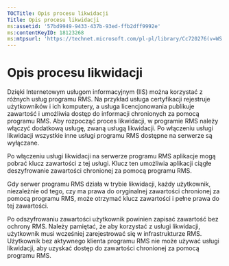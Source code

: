```yaml
---
TOCTitle: Opis procesu likwidacji
Title: Opis procesu likwidacji
ms:assetid: '57bd9949-9433-437b-93ed-ffb2dff9992e'
ms:contentKeyID: 18123268
ms:mtpsurl: 'https://technet.microsoft.com/pl-pl/library/Cc720276(v=WS.10)'
---
```


Opis procesu likwidacji
=======================

Dzięki Internetowym usługom informacyjnym (IIS) można korzystać z różnych usług programu RMS. Na przykład usługa certyfikacji rejestruje użytkowników i ich komputery, a usługa licencjonowania publikuje zawartość i umożliwia dostęp do informacji chronionych za pomocą programu RMS. Aby rozpocząć proces likwidacji, w programie RMS należy włączyć dodatkową usługę, zwaną usługą likwidacji. Po włączeniu usługi likwidacji wszystkie inne usługi programu RMS dostępne na serwerze są wyłączane.

Po włączeniu usługi likwidacji na serwerze programu RMS aplikacje mogą pobrać klucz zawartości z tej usługi. Klucz ten umożliwia aplikacji ciągłe deszyfrowanie zawartości chronionej za pomocą programu RMS.

Gdy serwer programu RMS działa w trybie likwidacji, każdy użytkownik, niezależnie od tego, czy ma prawa do oryginalnej zawartości chronionej za pomocą programu RMS, może otrzymać klucz zawartości i pełne prawa do tej zawartości.

Po odszyfrowaniu zawartości użytkownik powinien zapisać zawartość bez ochrony RMS. Należy pamiętać, że aby korzystać z usługi likwidacji, użytkownik musi wcześniej zarejestrować się w infrastrukturze RMS. Użytkownik bez aktywnego klienta programu RMS nie może używać usługi likwidacji, aby uzyskać dostęp do zawartości chronionej za pomocą programu RMS.

